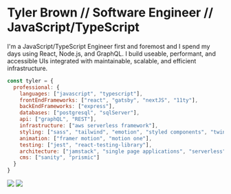 # Tyler Brown // Software Engineer // JavaScript/TypeScript

I'm a JavaScript/TypeScript Engineer first and foremost and I spend my days using React, Node.js, and GraphQL. I build useable, performant, and accessible UIs integrated with maintainable, scalable, and efficient infrastructure.

```javascript
const tyler = {
  professional: {
    languages: ["javascript", "typescript"],
    frontEndFrameworks: ["react", "gatsby", "nextJS", "11ty"],
    backEndFrameworks: ["express"],
    databases: ["postgresql", "sqlServer"],
    api: ["graphQL", "REST"],
    infrastructure: ["aws serverless framework"],
    styling: ["sass", "tailwind", "emotion", "styled components", "twin macro"],
    animation: ["framer motion", "motion one"],
    testing: ["jest", "react-testing-library"],
    architecture: ["jamstack", "single page applications", "serverless"],
    cms: ["sanity", "prismic"]
  }
}
```

<a href="https://linkedin.com/in/tylerbrowndev/"><img src="https://img.shields.io/badge/LinkedIn-0077B5?style=for-the-badge&logo=linkedin&logoColor=white" /></a>
<a href="https://twitter.com/t_brown11b"><img src="https://img.shields.io/badge/Twitter-1DA1F2?style=for-the-badge&logo=twitter&logoColor=white" /></a>
